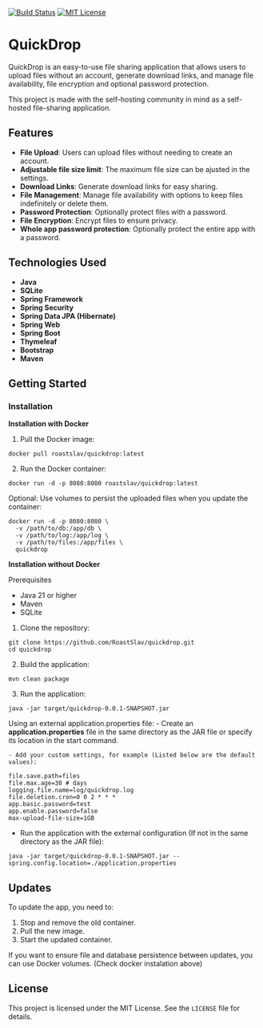 [![Build Status](https://jenkins.tyron.rocks/buildStatus/icon?job=quickdrop)](https://jenkins.tyron.rocks/job/quickdrop)
[![MIT License](https://img.shields.io/badge/License-MIT-yellow.svg)](https://opensource.org/licenses/MIT)

# QuickDrop

QuickDrop is an easy-to-use file sharing application that allows users to upload files without an account,
generate download links, and manage file availability, file encryption and optional password
protection.

This project is made with the self-hosting community in mind as a self-hosted file-sharing application.

## Features

- **File Upload**: Users can upload files without needing to create an account.
- **Adjustable file size limit**: The maximum file size can be ajusted in the settings.
- **Download Links**: Generate download links for easy sharing.
- **File Management**: Manage file availability with options to keep files indefinitely or delete them.
- **Password Protection**: Optionally protect files with a password.
- **File Encryption**: Encrypt files to ensure privacy.
- **Whole app password protection**: Optionally protect the entire app with a password.

## Technologies Used

- **Java**
- **SQLite**
- **Spring Framework**
- **Spring Security**
- **Spring Data JPA (Hibernate)**
- **Spring Web**
- **Spring Boot**
- **Thymeleaf**
- **Bootstrap**
- **Maven**

## Getting Started

### Installation

**Installation with Docker**

1. Pull the Docker image:

```
docker pull roastslav/quickdrop:latest
```

2. Run the Docker container:

```
docker run -d -p 8080:8080 roastslav/quickdrop:latest
```

Optional: Use volumes to persist the uploaded files when you update the container:

```
docker run -d -p 8080:8080 \
  -v /path/to/db:/app/db \
  -v /path/to/log:/app/log \
  -v /path/to/files:/app/files \
  quickdrop
```

**Installation without Docker**

Prerequisites

- Java 21 or higher
- Maven
- SQLite

1. Clone the repository:

```
git clone https://github.com/RoastSlav/quickdrop.git
cd quickdrop
```

2. Build the application:

```
mvn clean package
```

3. Run the application:

```
java -jar target/quickdrop-0.0.1-SNAPSHOT.jar
```

Using an external application.properties file:
    - Create an **application.properties** file in the same directory as the JAR file or specify its location in the
      start command.

    - Add your custom settings, for example (Listed below are the default values):

```
file.save.path=files
file.max.age=30 # days
logging.file.name=log/quickdrop.log
file.deletion.cron=0 0 2 * * *
app.basic.password=test
app.enable.password=false
max-upload-file-size=1GB
```

- Run the application with the external configuration (If not in the same directory as the JAR file):

```
java -jar target/quickdrop-0.0.1-SNAPSHOT.jar --spring.config.location=./application.properties
```

## Updates

To update the app, you need to:

1. Stop and remove the old container.
2. Pull the new image.
3. Start the updated container.

If you want to ensure file and database persistence between updates, you can use Docker volumes. (Check docker instalation above)

## License

This project is licensed under the MIT License. See the `LICENSE` file for details.
